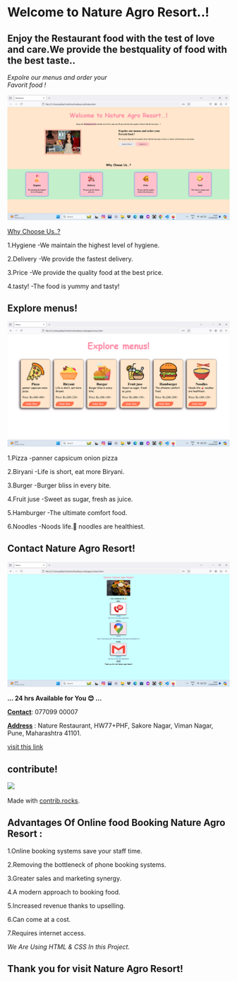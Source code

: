 #  Welcome to Nature Agro Resort..!
## Enjoy the Restaurant food with the test of love and care.We provide the bestquality of food with the best taste..
*Expolre our menus and order your <br>Favorit food !*

![homepage screenshot](homepage.png)

<u>Why Choose Us..?</u>

1.Hygiene
 -We maintain the highest level of hygiene.
            
2.Delivery
-We provide the fastest delivery.

3.Price
-We  provide the  quality food at the best price.

4.tasty!
-The food is yummy and tasty!

## Explore menus!

![menupage screenshot](menupage.png)

1.Pizza
-panner capsicum onion pizza

2.Biryani
-Life is short, eat more Biryani.

3.Burger
-Burger bliss in every bite.

4.Fruit juse
-Sweet as sugar, fresh as juice.

5.Hamburger
-The ultimate comfort food.

6.Noodles
-Noods life.🍜
    noodles are healthiest.

## Contact Nature Agro Resort!
![contactpage screenshoot](contactpage.png)

**... 24 hrs Available for You 😊 ...**

**<u>Contact</u>**:  077099 00007

**<u>Address</u>** :  Nature Restaurant, HW77+PHF, Sakore Nagar, Viman Nagar, Pune, Maharashtra 41101.

[visit this link]( contact@zyka.in)

## contribute!

<a href="https://github.com/AkankshaSable/css9/graphs/contributors">
  <img src="https://contrib.rocks/image?repo=AkankshaSable/css9" />
</a>

Made with [contrib.rocks](https://contrib.rocks).

## Advantages Of Online food Booking Nature Agro Resort :

1.Online booking systems save your staff time.

2.Removing the bottleneck of phone booking systems.

3.Greater sales and marketing synergy.

4.A modern approach to booking food.

5.Increased revenue thanks to upselling.

6.Can come at a cost.

7.Requires internet access.

 *We Are Using  HTML & CSS In this Project.*


##  Thank you for visit Nature Agro Resort!



